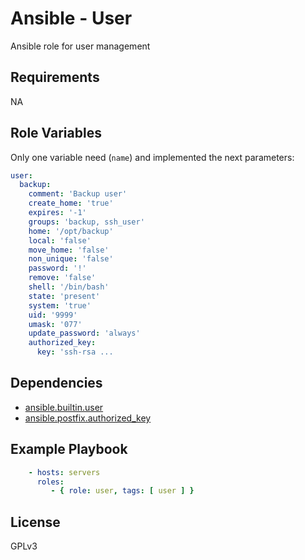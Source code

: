 Ansible - User
=========

Ansible role for user management

Requirements
------------

NA

Role Variables
--------------

Only one variable need (`name`) and implemented the next parameters:

```yaml
user:
  backup:
    comment: 'Backup user'
    create_home: 'true'
    expires: '-1'
    groups: 'backup, ssh_user'
    home: '/opt/backup'
    local: 'false'
    move_home: 'false'
    non_unique: 'false'
    password: '!'
    remove: 'false'
    shell: '/bin/bash'
    state: 'present'
    system: 'true'
    uid: '9999'
    umask: '077'
    update_password: 'always'
    authorized_key:
      key: 'ssh-rsa ...
```

Dependencies
------------

- [ansible.builtin.user](https://docs.ansible.com/ansible/latest/collections/ansible/builtin/user_module.html#ansible-collections-ansible-builtin-user-module)
- [ansible.postfix.authorized_key](https://docs.ansible.com/ansible/latest/collections/ansible/posix/authorized_key_module.html)

Example Playbook
----------------

```yaml
    - hosts: servers
      roles:
         - { role: user, tags: [ user ] }
```

License
-------

GPLv3

